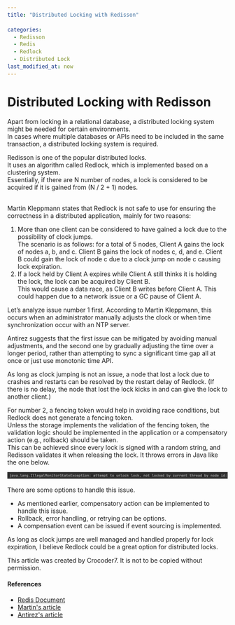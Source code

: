 ```yaml
---
title: "Distributed Locking with Redisson"

categories: 
  - Redisson
  - Redis
  - Redlock
  - Distributed Lock
last_modified_at: now
---
```

# Distributed Locking with Redisson

Apart from locking in a relational database, a distributed locking system might be needed for certain environments.</br>
In cases where multiple databases or APIs need to be included in the same transaction, a distributed locking system is required.</br>

Redisson is one of the popular distributed locks. </br>
It uses an algorithm called Redlock, which is implemented based on a clustering system. </br>
Essentially, if there are N number of nodes, a lock is considered to be acquired if it is gained from (N / 2 + 1) nodes.</br></br>

Martin Kleppmann states that Redlock is not safe to use for ensuring the correctness in a distributed application, mainly for two reasons:

1. More than one client can be considered to have gained a lock due to the possibility of clock jumps. </br> The scenario is as follows: for a total of 5 nodes, Client A gains the lock of nodes a, b, and c. Client B gains the lock of nodes c, d, and e. Client B could gain the lock of node c due to a clock jump on node c causing lock expiration.
2. If a lock held by Client A expires while Client A still thinks it is holding the lock, the lock can be acquired by Client B.</br> This would cause a data race, as Client B writes before Client A. This could happen due to a network issue or a GC pause of Client A.

Let’s analyze issue number 1 first. According to Martin Kleppmann, this occurs when an administrator manually adjusts the clock or when time synchronization occur with an NTP server.

Antirez suggests that the first issue can be mitigated by avoiding manual adjustments, and the second one by gradually adjusting the time over a longer period, rather than attempting to sync a significant time gap all at once or just use monotonic time API.

As long as clock jumping is not an issue, a node that lost a lock due to crashes and restarts can be resolved by the restart delay of Redlock. (If there is no delay, the node that lost the lock kicks in and can give the lock to another client.)

For number 2, a fencing token would help in avoiding race conditions, but Redlock does not generate a fencing token. </br>
Unless the storage implements the validation of the fencing token, the validation logic should be implemented in the application or a compensatory action (e.g., rollback) should be taken. </br>
This can be achieved since every lock is signed with a random string, and Redisson validates it when releasing the lock. It throws errors in Java like the one below.

![lockExpireError](/assets/images/lockExpireError.png)

There are some options to handle this issue.
- As mentioned earlier, compensatory action can be implemented to handle this issue.
- Rollback, error handling, or retrying can be options.
- A compensation event can be issued if event sourcing is implemented.

As long as clock jumps are well managed and handled properly for lock expiration, I believe Redlock could be a great option for distributed locks.

This article was created by Crocoder7. It is not to be copied without permission.

#### References
  * [Redis Document](https://redis.io/docs/manual/patterns/distributed-locks/#disclaimer-about-consistency)
  * [Martin's article](https://martin.kleppmann.com/2016/02/08/how-to-do-distributed-locking.html)
  * [Antirez's article](http://antirez.com/news/101 )
